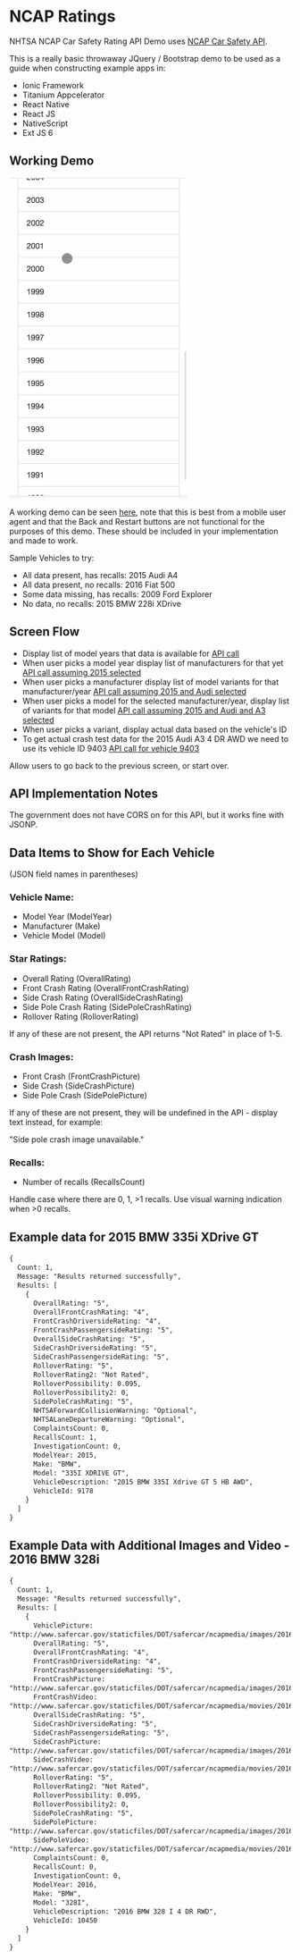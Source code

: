 # NCAP Ratings

NHTSA NCAP Car Safety Rating API Demo uses [NCAP Car Safety API](http://www.nhtsa.gov/webapi/Default.aspx?SafetyRatings/API/5#divAPISpecHeader).

This is a really basic throwaway JQuery / Bootstrap demo to be used as a guide when constructing example apps in:

* Ionic Framework
* Titanium Appcelerator
* React Native
* React JS
* NativeScript
* Ext JS 6

## Working Demo

![demo](ncap.gif)

A working demo can be seen [here](http://crudworks.org/ncap), note that this is best from a mobile user agent and that the Back and Restart buttons are not functional for the purposes of this demo.  These should be included in your implementation and made to work.

Sample Vehicles to try:

* All data present, has recalls: 2015 Audi A4
* All data present, no recalls: 2016 Fiat 500
* Some data missing, has recalls: 2009 Ford Explorer
* No data, no recalls: 2015 BMW 228i XDrive

## Screen Flow

* Display list of model years that data is available  for [API call](http://www.nhtsa.gov/webapi/api/SafetyRatings?format=json)
* When user picks a model year display list of manufacturers for that yet [API call assuming 2015 selected](http://www.nhtsa.gov/webapi/api/SafetyRatings/modelyear/2015?format=json)
* When user picks a manufacturer display list of model variants for that manufacturer/year [API call assuming 2015 and Audi selected](http://www.nhtsa.gov/webapi/api/SafetyRatings/modelyear/2015/make/Audi?format=json)
* When user picks a model for the selected manufacturer/year, display list of variants for that model [API call assuming 2015 and Audi and A3 selected](http://www.nhtsa.gov/webapi/api/SafetyRatings/modelyear/2015/make/Audi/model/A3?format=json)
* When user picks a variant, display actual data based on the vehicle's ID
* To get actual crash test data for the 2015 Audi A3 4 DR AWD we need to use its vehicle ID 9403 [API call for vehicle 9403](http://www.nhtsa.gov/webapi/api/SafetyRatings/VehicleId/9403?format=json)

Allow users to go back to the previous screen, or start over.

## API Implementation Notes

The government does not have CORS on for this API, but it works fine with JSONP.

## Data Items to Show for Each Vehicle

(JSON field names in parentheses)

### Vehicle Name:

* Model Year (ModelYear)
* Manufacturer (Make)
* Vehicle Model (Model)

### Star Ratings:

* Overall Rating (OverallRating)
* Front Crash Rating (OverallFrontCrashRating)
* Side Crash Rating (OverallSideCrashRating)
* Side Pole Crash Rating (SidePoleCrashRating)
* Rollover Rating (RolloverRating)

If any of these are not present, the API returns "Not Rated" in place of 1-5.

### Crash Images:

* Front Crash (FrontCrashPicture)
* Side Crash (SideCrashPicture)
* Side Pole Crash (SidePolePicture)

If any of these are not present, they will be undefined in the API - display text instead, for example:

"Side pole crash image unavailable."

### Recalls:

* Number of recalls (RecallsCount)

Handle case where there are 0, 1, >1 recalls.  Use visual warning indication when >0 recalls.

## Example data for 2015 BMW 335i XDrive GT

```
{
  Count: 1,
  Message: "Results returned successfully",
  Results: [
    {
      OverallRating: "5",
      OverallFrontCrashRating: "4",
      FrontCrashDriversideRating: "4",
      FrontCrashPassengersideRating: "5",
      OverallSideCrashRating: "5",
      SideCrashDriversideRating: "5",
      SideCrashPassengersideRating: "5",
      RolloverRating: "5",
      RolloverRating2: "Not Rated",
      RolloverPossibility: 0.095,
      RolloverPossibility2: 0,
      SidePoleCrashRating: "5",
      NHTSAForwardCollisionWarning: "Optional",
      NHTSALaneDepartureWarning: "Optional",
      ComplaintsCount: 0,
      RecallsCount: 1,
      InvestigationCount: 0,
      ModelYear: 2015,
      Make: "BMW",
      Model: "335I XDRIVE GT",
      VehicleDescription: "2015 BMW 335I Xdrive GT 5 HB AWD",
      VehicleId: 9178
    }
  ]
}
```

## Example Data with Additional Images and Video - 2016 BMW 328i

```
{
  Count: 1,
  Message: "Results returned successfully",
  Results: [
    {
      VehiclePicture: "http://www.safercar.gov/staticfiles/DOT/safercar/ncapmedia/images/2016/v07857P076.jpg",
      OverallRating: "5",
      OverallFrontCrashRating: "4",
      FrontCrashDriversideRating: "4",
      FrontCrashPassengersideRating: "5",
      FrontCrashPicture: "http://www.safercar.gov/staticfiles/DOT/safercar/ncapmedia/images/2016/v07857P077.jpg",
      FrontCrashVideo: "http://www.safercar.gov/staticfiles/DOT/safercar/ncapmedia/movies/2016/v07857C019.wmv",
      OverallSideCrashRating: "5",
      SideCrashDriversideRating: "5",
      SideCrashPassengersideRating: "5",
      SideCrashPicture: "http://www.safercar.gov/staticfiles/DOT/safercar/ncapmedia/images/2016/v07858P104.jpg",
      SideCrashVideo: "http://www.safercar.gov/staticfiles/DOT/safercar/ncapmedia/movies/2016/v07858C013.wmv",
      RolloverRating: "5",
      RolloverRating2: "Not Rated",
      RolloverPossibility: 0.095,
      RolloverPossibility2: 0,
      SidePoleCrashRating: "5",
      SidePolePicture: "http://www.safercar.gov/staticfiles/DOT/safercar/ncapmedia/images/2016/v07859P071.jpg",
      SidePoleVideo: "http://www.safercar.gov/staticfiles/DOT/safercar/ncapmedia/movies/2016/v07859C014.wmv",
      ComplaintsCount: 0,
      RecallsCount: 0,
      InvestigationCount: 0,
      ModelYear: 2016,
      Make: "BMW",
      Model: "328I",
      VehicleDescription: "2016 BMW 328 I 4 DR RWD",
      VehicleId: 10450
    }
  ]
}
```
